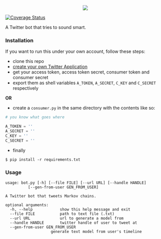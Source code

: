 <center><img src='https://xix.ph0x.me/marko.png'></center>

[![Coverage Status](https://coveralls.io/repos/github/icyphox/Marko/badge.svg?branch=master)](https://coveralls.io/github/icyphox/Marko?branch=master)

A Twitter bot that tries to sound smart.

### Installation
If you want to run this under your own account, follow these steps:
- clone this repo
- [create your own Twitter Application](https://apps.twitter.com/app/new)
- get your access token, access token secret, consumer token and consumer secret
- export them as shell variables `A_TOKEN`, `A_SECRET`, `C_KEY` and `C_SECRET` respectively

 **OR**

- create a `consumer.py` in the same directory with the contents like so:
```python
# you know what goes where

A_TOKEN = ''    
A_SECRET = ''
C_KEY = ''
C_SECRET = ''
```
- finally

```$ pip install -r requirements.txt```


### Usage

	usage: bot.py [-h] [--file FILE] [--url URL] [--handle HANDLE]
              [--gen-from-user GEN_FROM_USER]

	A Twitter bot that tweets Markov chains.

	optional arguments:
	  -h, --help            show this help message and exit
	  --file FILE           path to text file (.txt)
	  --url URL             url to generate a model from
	  --handle HANDLE       twitter handle of user to tweet at
	  --gen-from-user GEN_FROM_USER
                        generate text model from user's timeline

